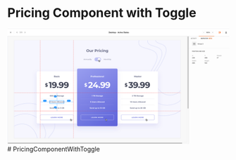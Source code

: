 # Pricing Component with Toggle

<img src='src/images/sketch-design.png'>
# PricingComponentWithToggle

